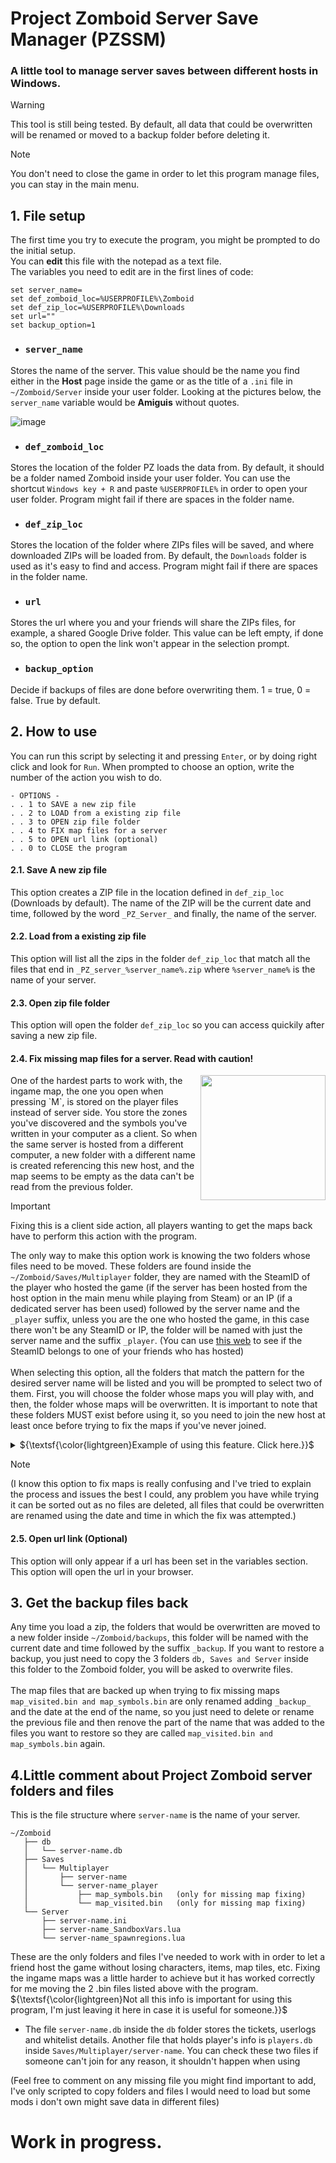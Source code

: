 # Project Zomboid Server Save Manager (PZSSM)

### A little tool to manage server saves between different hosts in Windows.

> [!WARNING]
> This tool is still being tested. By default, all data that could be overwritten will be renamed or moved to a backup folder before deleting it.

> [!NOTE]
> You don't need to close the game in order to let this program manage files, you can stay in the main menu.

## 1. File setup

The first time you try to execute the program, you might be prompted to do the initial setup.  
You can **edit** this file with the notepad as a text file.  
The variables you need to edit are in the first lines of code:
```batch
set server_name=
set def_zomboid_loc=%USERPROFILE%\Zomboid
set def_zip_loc=%USERPROFILE%\Downloads
set url="" 
set backup_option=1
```
- ### `server_name`
Stores the name of the server. This value should be the name you find either in the **Host** page inside the game or as the title of a `.ini` file in `~/Zomboid/Server` inside your user folder. Looking at the pictures below, the `server_name` variable would be **Amiguis** without quotes.  
  
![image](https://github.com/pabloherresp/PZ-Server-Save-Manager/assets/16340577/27888743-bbf4-4fe1-917c-f7a36251434c)

- ### `def_zomboid_loc`
Stores the location of the folder PZ loads the data from. By default, it should be a folder named Zomboid inside your user folder. You can use the shortcut `Windows key + R` and paste `%USERPROFILE%` in order to open your user folder.
Program might fail if there are spaces in the folder name.

- ### `def_zip_loc`
Stores the location of the folder where ZIPs files will be saved, and where downloaded ZIPs will be loaded from. By default, the `Downloads` folder is used as it's easy to find and access. Program might fail if there are spaces in the folder name.

- ### `url`
Stores the url where you and your friends will share the ZIPs files, for example, a shared Google Drive folder. This value can be left empty, if done so, the option to open the link won't appear in the selection prompt.

- ### `backup_option`
Decide if backups of files are done before overwriting them. 1 = true, 0 = false. True by default.

## 2. How to use
You can run this script by selecting it and pressing `Enter`, or by doing right click and look for `Run`.
When prompted to choose an option, write the number of the action you wish to do.
```
- OPTIONS -
. . 1 to SAVE a new zip file
. . 2 to LOAD from a existing zip file
. . 3 to OPEN zip file folder
. . 4 to FIX map files for a server
. . 5 to OPEN url link (optional)
. . 0 to CLOSE the program
```

#### 2.1. Save A new zip file

This option creates a ZIP file in the location defined in `def_zip_loc` (Downloads by default). The name of the ZIP will be the current date and time, followed by the word `_PZ_Server_` and finally, the name of the server.

#### 2.2. Load from a existing zip file

This option will list all the zips in the folder `def_zip_loc` that match all the files that end in `_PZ_server_%server_name%.zip` where `%server_name%` is the name of your server.

#### 2.3. Open zip file folder

This option will open the folder `def_zip_loc` so you can access quickily after saving a new zip file.

#### 2.4. Fix missing map files for a server. Read with caution!
<img align="right" width="200" src="https://github.com/pabloherresp/PZ-Server-Save-Manager/assets/16340577/990a1ec8-ac90-4196-bbfd-0c9d1f822bfe">  
<p>One of the hardest parts to work with, the ingame map, the one you open when pressing `M`, is stored on the player files instead of server side. You store the zones you've discovered and the symbols you've written in your computer as a client. So when the same server is hosted from a different computer, a new folder with a different name is created referencing this new host, and the map seems to be empty as the data can't be read from the previous folder.</p>

> [!IMPORTANT]
> Fixing this is a client side action, all players wanting to get the maps back have to perform this action with the program.

The only way to make this option work is knowing the two folders whose files need to be moved. These folders are found inside the `~/Zomboid/Saves/Multiplayer` folder, they are named with the SteamID of the player who hosted the game  (if the server has been hosted from the host option in the main menu while playing from Steam) or an IP (if a dedicated server has been used) followed by the server name and the `_player` suffix, unless you are the one who hosted the game, in this case there won't be any SteamID or IP, the folder will be named with just the server name and the suffix `_player`. (You can use [this web](https://www.steamidfinder.com/) to see if the SteamID belongs to one of your friends who has hosted)  
\
When selecting this option, all the folders that match the pattern for the desired server name will be listed and you will be prompted to select two of them. First, you will choose the folder whose maps you will play with, and then, the folder whose maps will be overwritten. It is important to note that these folders MUST exist before using it, so you need to join the new host at least once before trying to fix the maps if you've never joined.  

<details>
<summary>${\textsf{\color{lightgreen}Example of using this feature. Click here.}}$</summary>
  
Let's see an example, if you are 3 friends, `A, B and C`, with `SteamIDs 001, 002 and 003` respectively (Real IDs are actually longer), playing in a server called `Elephant`, let's say A hosts the first day and all three players join.  

He suddenly can't play the next day, so he uses this program to create a save and sends it to B. Now B uses the program to load the zip he received and can host the server from the Host option in the game. Both B and C join the server and they can check the discovered ingame map and the symbols has been lost so they both leave the game. At this moment, B would use the program again, select this option and choose the folder of the previous host (A) called `001_Elephant_player` and overwrite the files inside his own host folder `Elephant_player`. Player C will firstly choose the same folder of the previous host (A) and then the folder for the new host (B), `002_Elephant_player`. Then both can join the game with the map as they had it the first day. They finish playing and B creates a new zip in order to share it with A for the next day.  

This time A uses the program to load the ZIP from B. A doesn't need to fix maps as his map hasn't updated since the first day. B needs to use the program using the maps from `Elephant_player` (his own host folder) and overwrite `001_Elephant_player` (the folder when A hosts), this folder already exists as it's the one B used the first day, he doesn't need to join once before fixing maps as B and C had to do the second day. Finally, C needs to do the same as B but using `002_Elephant_player` as his first folder (the folder when B hosts), and overwrite the folder when A hosts, he already have both folders as B so he can do it before joining once.  

</details>

> [!NOTE]
> (I know this option to fix maps is really confusing and I've tried to explain the process and issues the best I could, any problem you have while trying it can be sorted out as no files are deleted, all files that could be overwritten are renamed using the date and time in which the fix was attempted.)


#### 2.5. Open url link (Optional)
This option will only appear if a url has been set in the variables section. This option will open the url in your browser.

## 3. Get the backup files back

Any time you load a zip, the folders that would be overwritten are moved to a new folder inside `~/Zomboid/backups`, this folder will be named with the current date and time followed by the suffix `_backup`. If you want to restore a backup, you just need to copy the 3 folders `db, Saves and Server` inside this folder to the Zomboid folder, you will be asked to overwrite files.  
<br>
The map files that are backed up when trying to fix missing maps `map_visited.bin and map_symbols.bin` are only renamed adding `_backup_` and the date at the end of the name, so you just need to delete or rename the previous file and then renove the part of the name that was added to the files you want to restore so they are called `map_visited.bin and map_symbols.bin` again.

## 4.Little comment about Project Zomboid server folders and files
This is the file structure where `server-name` is the name of your server.
```
~/Zomboid
   ├── db
   │   └── server-name.db
   ├── Saves
   │   └── Multiplayer
   │       ├── server-name
   │       └── server-name_player
   │           ├── map_symbols.bin   (only for missing map fixing)
   │           └── map_visited.bin   (only for missing map fixing)
   └── Server
       ├── server-name.ini
       ├── server-name_SandboxVars.lua
       └── server-name_spawnregions.lua
```

These are the only folders and files I've needed to work with in order to let a friend host the game without losing characters, items, map tiles, etc. Fixing the ingame maps was a little harder to achieve but it has worked correctly for me moving the 2 .bin files listed above with the program.  
${\textsf{\color{lightgreen}Not all this info is important for using this program, I'm just leaving it here in case it is useful for someone.}}$
- The file `server-name.db` inside the `db` folder stores the tickets, userlogs and whitelist details. Another file that holds player's info is `players.db` inside `Saves/Multiplayer/server-name`. You can check these two files if someone can't join for any reason, it shouldn't happen when using

(Feel free to comment on any missing file you might find important to add, I've only scripted to copy folders and files I would need to load but some mods i don't own might save data in different files)

# Work in progress.
